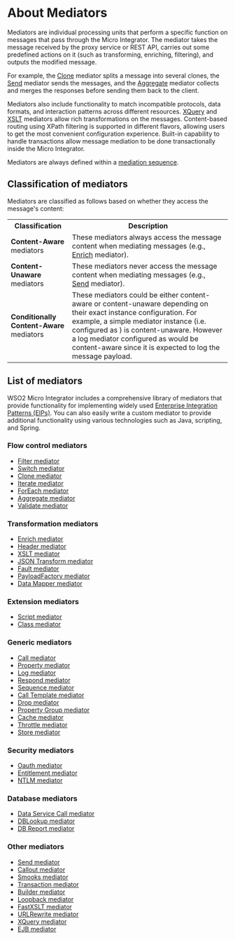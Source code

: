 # About Mediators

Mediators are individual processing units that perform a specific function on messages that pass through the Micro Integrator. The mediator takes the message received by the proxy service or REST API, carries out some predefined actions on it (such as transforming, enriching, filtering), and outputs the modified message. 

For example, the [Clone]({{base_path}}/reference/mediators/clone-mediator) mediator splits a message into several clones, the [Send]({{base_path}}/reference/mediators/send-mediator) mediator sends the messages, and the [Aggregate]({{base_path}}/reference/mediators/aggregate-mediator) mediator collects and merges the responses before sending them back to the client. 

Mediators also include functionality to match incompatible protocols, data formats, and interaction patterns across different resources. [XQuery]({{base_path}}/reference/mediators/xquery-mediator) and [XSLT]({{base_path}}/reference/mediators/xslt-mediator) mediators allow rich transformations on the messages. Content-based routing using XPath filtering is supported in different flavors, allowing users to get the most convenient configuration experience. Built-in capability to handle transactions allow message mediation to be done transactionally inside the Micro Integrator.

Mediators are always defined within a [mediation sequence]({{base_path}}/reference/mediation-sequences).

## Classification of mediators

Mediators are classified as follows based on whether they access the message's content: 

<table>
  <col width="140">
  <tr>
    <th>Classification</th>
    <th>Description</th>
  </tr>
  <tr>
    <td><b>Content-Aware</b> mediators</td>
    <td>
      These mediators always access the message content when mediating messages (e.g., <a href="{{base_path}}/reference/mediators/enrich-mediator">Enrich</a> mediator).
    </td>
  </tr>
  <tr>
    <td><b>Content-Unaware</b> mediators</td>
    <td>
      These mediators never access the message content when mediating messages (e.g., <a href="{{base_path}}/reference/mediators/send-mediator">Send</a> mediator).
    </td>
  </tr>
  <tr>
    <td><b>Conditionally Content-Aware</b> mediators</td>
    <td>
      These mediators could be either content-aware or content-unaware depending on their exact instance configuration. For example, a simple <a href="{{base_path}}/reference/mediators/log-mediator"></a> mediator instance (i.e. configured as <log/>) is content-unaware. However a log mediator configured as <log level=”full”/> would be content-aware since it is expected to log the message payload.
    </td>
  </tr>
</table>

## List of mediators

WSO2 Micro Integrator includes a comprehensive library of mediators that provide functionality for implementing widely used [Enterprise Integration Patterns (EIPs)]({{base_path}}/learn/enterprise-integration-patterns/eip-overview/). You can also easily write a custom mediator to provide additional functionality using various technologies such as Java, scripting, and Spring.

### Flow control mediators

- [Filter mediator]({{base_path}}/reference/mediators/filter-mediator)
- [Switch mediator]({{base_path}}/reference/mediators/switch-mediator)
- [Clone mediator]({{base_path}}/reference/mediators/clone-mediator)
- [Iterate mediator]({{base_path}}/reference/mediators/iterate-mediator)
- [ForEach mediator]({{base_path}}/reference/mediators/foreach-mediator)
- [Aggregate mediator]({{base_path}}/reference/mediators/aggregate-mediator)
- [Validate mediator]({{base_path}}/reference/mediators/validate-mediator)

### Transformation mediators

- [Enrich mediator]({{base_path}}/reference/mediators/enrich-mediator)
- [Header mediator]({{base_path}}/reference/mediators/header-mediator)
- [XSLT mediator]({{base_path}}/reference/mediators/xslt-mediator)
- [JSON Transform mediator]({{base_path}}/reference/mediators/json-transform-mediator)
- [Fault mediator]({{base_path}}/reference/mediators/fault-mediator)
- [PayloadFactory mediator]({{base_path}}/reference/mediators/payloadfactory-mediator)
- [Data Mapper mediator]({{base_path}}/reference/mediators/data-mapper-mediator)

### Extension mediators

- [Script mediator]({{base_path}}/reference/mediators/script-mediator)
- [Class mediator]({{base_path}}/reference/mediators/class-mediator)

### Generic mediators

- [Call mediator]({{base_path}}/reference/mediators/call-mediator)
- [Property mediator]({{base_path}}/reference/mediators/property-mediator)
- [Log mediator]({{base_path}}/reference/mediators/log-mediator)
- [Respond mediator]({{base_path}}/reference/mediators/respond-mediator)
- [Sequence mediator]({{base_path}}/reference/mediators/sequence-mediator)
- [Call Template mediator]({{base_path}}/reference/mediators/call-template-mediator)
- [Drop mediator]({{base_path}}/reference/mediators/drop-mediator)
- [Property Group mediator]({{base_path}}/reference/mediators/property-group-mediator)
- [Cache mediator]({{base_path}}/reference/mediators/cache-mediator)
- [Throttle mediator]({{base_path}}/reference/mediators/throttle-mediator)
- [Store mediator]({{base_path}}/reference/mediators/store-mediator)

### Security mediators

- [Oauth mediator]({{base_path}}/reference/mediators/oauth-mediator)
- [Entitlement mediator]({{base_path}}/reference/mediators/entitlement-mediator/)
- [NTLM mediator]({{base_path}}/reference/mediators/ntlm-mediator/)

### Database mediators

- [Data Service Call mediator]({{base_path}}/reference/mediators/dss-mediator/)
- [DBLookup mediator]({{base_path}}/reference/mediators/dblookup-mediator)
- [DB Report mediator]({{base_path}}/reference/mediators/db-report-mediator)

### Other mediators

- [Send mediator]({{base_path}}/reference/mediators/send-mediator)
- [Callout mediator]({{base_path}}/reference/mediators/callout-mediator)
- [Smooks mediator]({{base_path}}/reference/mediators/smooks-mediator)
- [Transaction mediator]({{base_path}}/reference/mediators/transaction-mediator)
- [Builder mediator]({{base_path}}/reference/mediators/builder-mediator)
- [Loopback mediator]({{base_path}}/reference/mediators/loopback-mediator/)
- [FastXSLT mediator]({{base_path}}/reference/mediators/fastxslt-mediator)
- [URLRewrite mediator]({{base_path}}/reference/mediators/urlrewrite-mediator/)
- [XQuery mediator]({{base_path}}/reference/mediators/xquery-mediator/)
- [EJB mediator]({{base_path}}/reference/mediators/ejb-mediator/)

